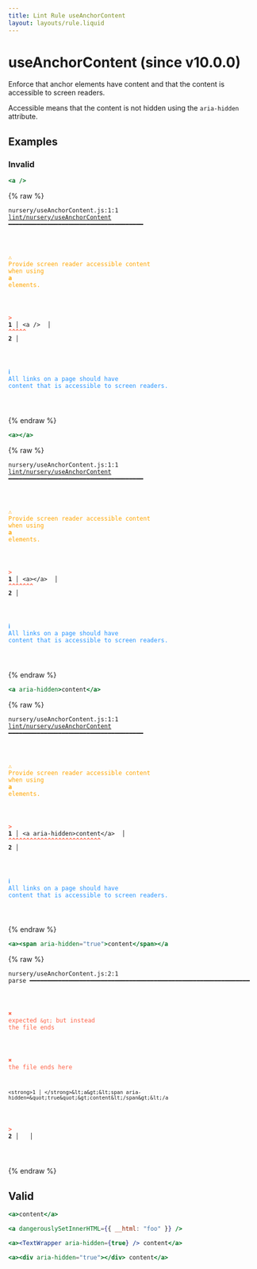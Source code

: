 ```yaml
---
title: Lint Rule useAnchorContent
layout: layouts/rule.liquid
---
```


# useAnchorContent (since v10.0.0)

Enforce that anchor elements have content and that the content is accessible to screen readers.

Accessible means that the content is not hidden using the `aria-hidden` attribute.

## Examples

### Invalid

```jsx
<a />
```

{% raw %}<pre class="language-text"><code class="language-text">nursery/useAnchorContent.js:1:1 <a href="https://rome.tools/docs/lint/rules/useAnchorContent">lint/nursery/useAnchorContent</a> ━━━━━━━━━━━━━━━━━━━━━━━━━━━━━━━━━━━━━━

<strong><span style="color: Orange;">  </span></strong><strong><span style="color: Orange;">⚠</span></strong> <span style="color: Orange;">Provide screen reader accessible content when using </span><span style="color: Orange;"><strong>a</strong></span><span style="color: Orange;"> elements.</span>
  
<strong><span style="color: Tomato;">  </span></strong><strong><span style="color: Tomato;">&gt;</span></strong> <strong>1 │ </strong>&lt;a /&gt;
   <strong>   │ </strong><strong><span style="color: Tomato;">^</span></strong><strong><span style="color: Tomato;">^</span></strong><strong><span style="color: Tomato;">^</span></strong><strong><span style="color: Tomato;">^</span></strong><strong><span style="color: Tomato;">^</span></strong>
    <strong>2 │ </strong>
  
<strong><span style="color: rgb(38, 148, 255);">  </span></strong><strong><span style="color: rgb(38, 148, 255);">ℹ</span></strong> <span style="color: rgb(38, 148, 255);">All links on a page should have content that is accessible to screen readers.</span>
  
</code></pre>{% endraw %}

```jsx
<a></a>
```

{% raw %}<pre class="language-text"><code class="language-text">nursery/useAnchorContent.js:1:1 <a href="https://rome.tools/docs/lint/rules/useAnchorContent">lint/nursery/useAnchorContent</a> ━━━━━━━━━━━━━━━━━━━━━━━━━━━━━━━━━━━━━━

<strong><span style="color: Orange;">  </span></strong><strong><span style="color: Orange;">⚠</span></strong> <span style="color: Orange;">Provide screen reader accessible content when using </span><span style="color: Orange;"><strong>a</strong></span><span style="color: Orange;"> elements.</span>
  
<strong><span style="color: Tomato;">  </span></strong><strong><span style="color: Tomato;">&gt;</span></strong> <strong>1 │ </strong>&lt;a&gt;&lt;/a&gt;
   <strong>   │ </strong><strong><span style="color: Tomato;">^</span></strong><strong><span style="color: Tomato;">^</span></strong><strong><span style="color: Tomato;">^</span></strong><strong><span style="color: Tomato;">^</span></strong><strong><span style="color: Tomato;">^</span></strong><strong><span style="color: Tomato;">^</span></strong><strong><span style="color: Tomato;">^</span></strong>
    <strong>2 │ </strong>
  
<strong><span style="color: rgb(38, 148, 255);">  </span></strong><strong><span style="color: rgb(38, 148, 255);">ℹ</span></strong> <span style="color: rgb(38, 148, 255);">All links on a page should have content that is accessible to screen readers.</span>
  
</code></pre>{% endraw %}

```jsx
<a aria-hidden>content</a>
```

{% raw %}<pre class="language-text"><code class="language-text">nursery/useAnchorContent.js:1:1 <a href="https://rome.tools/docs/lint/rules/useAnchorContent">lint/nursery/useAnchorContent</a> ━━━━━━━━━━━━━━━━━━━━━━━━━━━━━━━━━━━━━━

<strong><span style="color: Orange;">  </span></strong><strong><span style="color: Orange;">⚠</span></strong> <span style="color: Orange;">Provide screen reader accessible content when using </span><span style="color: Orange;"><strong>a</strong></span><span style="color: Orange;"> elements.</span>
  
<strong><span style="color: Tomato;">  </span></strong><strong><span style="color: Tomato;">&gt;</span></strong> <strong>1 │ </strong>&lt;a aria-hidden&gt;content&lt;/a&gt;
   <strong>   │ </strong><strong><span style="color: Tomato;">^</span></strong><strong><span style="color: Tomato;">^</span></strong><strong><span style="color: Tomato;">^</span></strong><strong><span style="color: Tomato;">^</span></strong><strong><span style="color: Tomato;">^</span></strong><strong><span style="color: Tomato;">^</span></strong><strong><span style="color: Tomato;">^</span></strong><strong><span style="color: Tomato;">^</span></strong><strong><span style="color: Tomato;">^</span></strong><strong><span style="color: Tomato;">^</span></strong><strong><span style="color: Tomato;">^</span></strong><strong><span style="color: Tomato;">^</span></strong><strong><span style="color: Tomato;">^</span></strong><strong><span style="color: Tomato;">^</span></strong><strong><span style="color: Tomato;">^</span></strong><strong><span style="color: Tomato;">^</span></strong><strong><span style="color: Tomato;">^</span></strong><strong><span style="color: Tomato;">^</span></strong><strong><span style="color: Tomato;">^</span></strong><strong><span style="color: Tomato;">^</span></strong><strong><span style="color: Tomato;">^</span></strong><strong><span style="color: Tomato;">^</span></strong><strong><span style="color: Tomato;">^</span></strong><strong><span style="color: Tomato;">^</span></strong><strong><span style="color: Tomato;">^</span></strong><strong><span style="color: Tomato;">^</span></strong>
    <strong>2 │ </strong>
  
<strong><span style="color: rgb(38, 148, 255);">  </span></strong><strong><span style="color: rgb(38, 148, 255);">ℹ</span></strong> <span style="color: rgb(38, 148, 255);">All links on a page should have content that is accessible to screen readers.</span>
  
</code></pre>{% endraw %}

```jsx
<a><span aria-hidden="true">content</span></a
```

{% raw %}<pre class="language-text"><code class="language-text">nursery/useAnchorContent.js:2:1 parse ━━━━━━━━━━━━━━━━━━━━━━━━━━━━━━━━━━━━━━━━━━━━━━━━━━━━━━━━━━━━━━

<strong><span style="color: Tomato;">  </span></strong><strong><span style="color: Tomato;">✖</span></strong> <span style="color: Tomato;">expected `&gt;` but instead the file ends</span>
  
<strong><span style="color: Tomato;">  </span></strong><strong><span style="color: Tomato;">✖</span></strong> <span style="color: Tomato;">the file ends here</span>
  
    <strong>1 │ </strong>&lt;a&gt;&lt;span aria-hidden=&quot;true&quot;&gt;content&lt;/span&gt;&lt;/a
<strong><span style="color: Tomato;">  </span></strong><strong><span style="color: Tomato;">&gt;</span></strong> <strong>2 │ </strong>
   <strong>   │ </strong>
  
</code></pre>{% endraw %}

## Valid

```jsx
<a>content</a>
```

```jsx
<a dangerouslySetInnerHTML={{ __html: "foo" }} />
```

```jsx
<a><TextWrapper aria-hidden={true} /> content</a>
```

```jsx
<a><div aria-hidden="true"></div> content</a>
```

